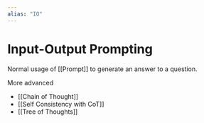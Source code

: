 ```yaml
---
alias: "IO"
---
```

# Input-Output Prompting

Normal usage of [[Prompt]] to generate an answer to a question. 

More advanced 
- [[Chain of Thought]]
- [[Self Consistency with CoT]]
- [[Tree of Thoughts]]